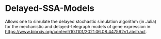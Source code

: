 # Delayed-SSA-Models
Allows one to simulate the delayed stochastic simulation algorithm (in Julia) for the mechanistic and delayed-telegraph models of gene expression in https://www.biorxiv.org/content/10.1101/2021.06.08.447592v1.abstract.
